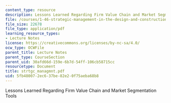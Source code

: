 ```yaml
---
content_type: resource
description: Lessons Learned Regarding Firm Value Chain and Market Segmentation Tools
file: /courses/1-46-strategic-management-in-the-design-and-construction-value-chain-fall-2003/5fb480072ec637be82e20f75aeba68b8_strtgc_managmnt.pdf
file_size: 22678
file_type: application/pdf
learning_resource_types:
- Lecture Notes
license: https://creativecommons.org/licenses/by-nc-sa/4.0/
ocw_type: OCWFile
parent_title: Lecture Notes
parent_type: CourseSection
parent_uid: 30afd66d-159e-6b7d-54ff-106cb58715cc
resourcetype: Document
title: strtgc_managmnt.pdf
uid: 5fb48007-2ec6-37be-82e2-0f75aeba68b8
---
```

Lessons Learned Regarding Firm Value Chain and Market Segmentation Tools